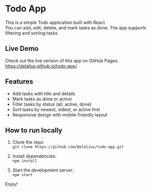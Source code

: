 # Todo App

This is a simple Todo application built with React.  
You can add, edit, delete, and mark tasks as done. The app supports filtering and sorting tasks.

## Live Demo

Check out the live version of this app on GitHub Pages:  
https://delalius.github.io/todo-app/

## Features

- Add tasks with title and details  
- Mark tasks as done or active  
- Filter tasks by status (all, active, done)  
- Sort tasks by newest, oldest, or active first  
- Responsive design with mobile-friendly layout

## How to run locally

1. Clone the repo:  
   `git clone https://github.com/Delalius/todo-app.git`

2. Install dependencies:  
   `npm install`

3. Start the development server:  
   `npm start`

Enjoy!
